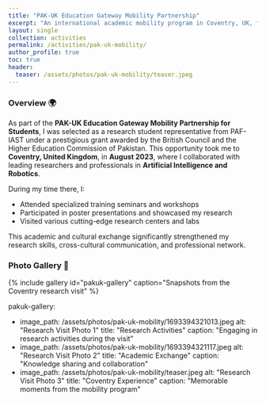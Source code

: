 ```yaml
---
title: "PAK-UK Education Gateway Mobility Partnership"
excerpt: "An international academic mobility program in Coventry, UK, focused on AI and Robotics research and collaboration."
layout: single
collection: activities
permalink: /activities/pak-uk-mobility/
author_profile: true
toc: true
header:
  teaser: /assets/photos/pak-uk-mobility/teaser.jpeg
---
```


### Overview 🌍  
As part of the **PAK-UK Education Gateway Mobility Partnership for Students**, I was selected as a research student representative from PAF-IAST under a prestigious grant awarded by the British Council and the Higher Education Commission of Pakistan. This opportunity took me to **Coventry, United Kingdom**, in **August 2023**, where I collaborated with leading researchers and professionals in **Artificial Intelligence and Robotics**.

During my time there, I:
- Attended specialized training seminars and workshops
- Participated in poster presentations and showcased my research
- Visited various cutting-edge research centers and labs

This academic and cultural exchange significantly strengthened my research skills, cross-cultural communication, and professional network.

### Photo Gallery 📸
{% include gallery id="pakuk-gallery" caption="Snapshots from the Coventry research visit" %}

pakuk-gallery:
  - image_path: /assets/photos/pak-uk-mobility/1693394321013.jpeg
    alt: "Research Visit Photo 1"
    title: "Research Activities"
    caption: "Engaging in research activities during the visit"
  - image_path: /assets/photos/pak-uk-mobility/1693394321117.jpeg
    alt: "Research Visit Photo 2"
    title: "Academic Exchange"
    caption: "Knowledge sharing and collaboration"
  - image_path: /assets/photos/pak-uk-mobility/teaser.jpeg
    alt: "Research Visit Photo 3"
    title: "Coventry Experience"
    caption: "Memorable moments from the mobility program"